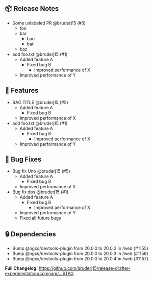 ## 📦 Release Notes

- Some unlabeled PR @bruderj15 (#5)
  - foo
  - bar
    - bao
    - bat
  - baz
- add foo.txt @bruderj15 (#1)
  - Added feature A
    - Fixed bug B
      - Improved performance of X
  - Improved performance of Y


## 🚀 Features

- BAO TITLE @bruderj15 (#5)
  - Added feature A
    - Fixed bug B
  - Improved performance of X
- add foo.txt @bruderj15 (#1)
  - Added feature A
    - Fixed bug B
      - Improved performance of X
  - Improved performance of Y


## 🐛 Bug Fixes

- Bug fix Uno @bruderj15 (#5)
  - Added feature A
    - Fixed bug B
  - Improved performance of X
- Bug fix dos @bruderj15 (#1)
  - Added feature A
    - Fixed bug B
      - Improved performance of X
  - Improved performance of Y
  - Fixed all future bugs


## 🔒 Dependencies

- Bump @ngxs/devtools-plugin from 20.0.0 to 20.0.2 in /web (#1155)
- Bump @ngxs/devtools-plugin from 20.0.0 to 20.0.3 in /web (#1156)
- Bump @ngxs/devtools-plugin from 20.0.0 to 20.0.4 in /web (#1157)

**Full Changelog**: https://github.com/bruderj15/release-drafter-experimentation/compare/...$TAG

